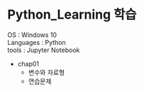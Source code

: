 # Python_Learning 학습

OS : Windows 10   
Languages : Python   
tools : Jupyter Notebook

* chap01
  * 변수와 자료형
  * 연습문제